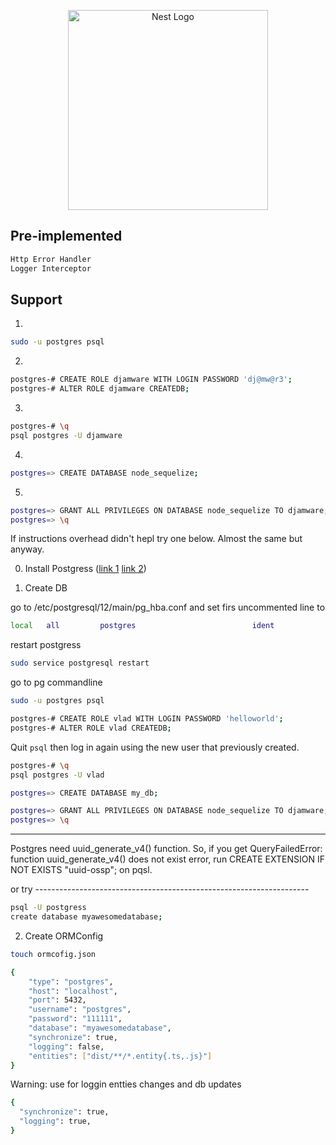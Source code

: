 <p align="center">
  <a href="http://nestjs.com/" target="blank"><img src="https://nestjs.com/img/logo_text.svg" width="320" alt="Nest Logo" /></a>
</p>


## Pre-implemented

```bash
Http Error Handler
Logger Interceptor
```

## Support
01.
```bash
sudo -u postgres psql
```
02.
```bash
postgres-# CREATE ROLE djamware WITH LOGIN PASSWORD 'dj@mw@r3';
postgres-# ALTER ROLE djamware CREATEDB;
```
03.
```bash
postgres-# \q
psql postgres -U djamware
```
04.
```bash
postgres=> CREATE DATABASE node_sequelize;
```
05.
```bash
postgres=> GRANT ALL PRIVILEGES ON DATABASE node_sequelize TO djamware;
postgres=> \q
```
If instructions overhead didn't hepl try one below. Almost the same but anyway. 

0. Install Postgress ([link 1](https://www.digitalocean.com/community/tutorials/how-to-install-postgresql-on-ubuntu-20-04-quickstart-ru) [link 2](https://www.djamware.com/post/5b56a6cc80aca707dd4f65a9/nodejs-expressjs-sequelizejs-and-postgresql-restful-api))

1. Create DB

go to /etc/postgresql/12/main/pg_hba.conf and set firs uncommented line to 
```bash
local   all         postgres                          ident
```

restart postgress

```bash
sudo service postgresql restart 
```

go to pg commandline

```bash
sudo -u postgres psql

postgres-# CREATE ROLE vlad WITH LOGIN PASSWORD 'helloworld';
postgres-# ALTER ROLE vlad CREATEDB;
```

Quit `psql` then log in again using the new user that previously created.

```bash
postgres-# \q
psql postgres -U vlad

postgres=> CREATE DATABASE my_db;

postgres=> GRANT ALL PRIVILEGES ON DATABASE node_sequelize TO djamware;
postgres=> \q
```
--------------------------------------------------------------------------

Postgres need uuid_generate_v4() function. So, if you get QueryFailedError: function uuid_generate_v4() does not exist error, run CREATE EXTENSION IF NOT EXISTS "uuid-ossp"; on pqsl.

or try --------------------------------------------------------------------

```bash
psql -U postgress
create database myawesomedatabase;
```

2. Create ORMConfig

```bash
touch ormcofig.json
```

```bash
{
	"type": "postgres",
	"host": "localhost",
	"port": 5432,
	"username": "postgres",
	"password": "111111",
	"database": "myawesomedatabase",
	"synchronize": true,
	"logging": false,
	"entities": ["dist/**/*.entity{.ts,.js}"]
}
```

Warning: use for loggin entties changes and db updates

```bash
{
  "synchronize": true,
  "logging": true,
}
```
